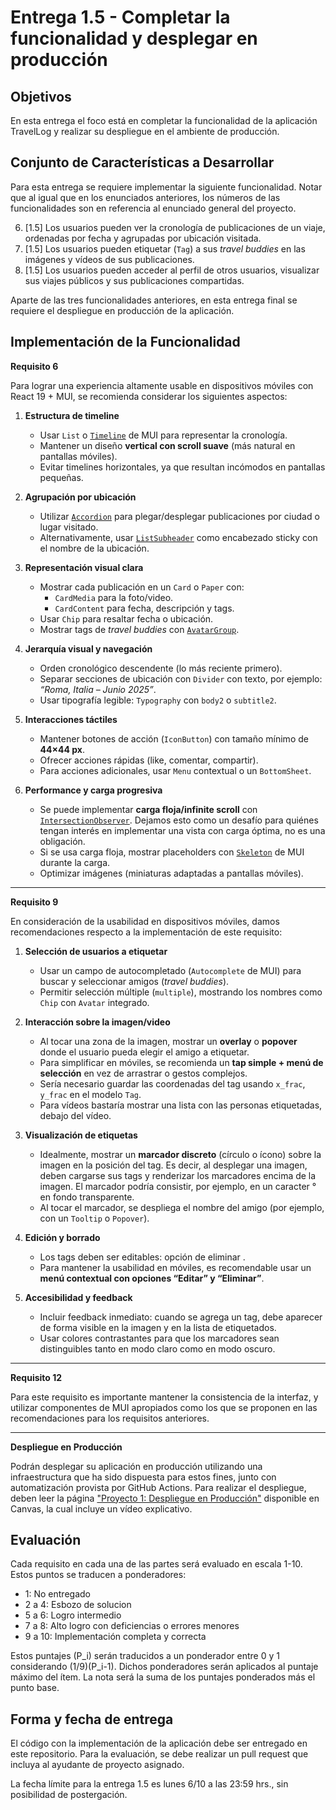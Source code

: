 # Entrega 1.5 - Completar la funcionalidad y desplegar en producción

## Objetivos

En esta entrega el foco está en completar la funcionalidad de la aplicación TravelLog y realizar su despliegue en el ambiente de producción.

## Conjunto de Características a Desarrollar

Para esta entrega se requiere implementar la siguiente funcionalidad. Notar que al igual que en los enunciados anteriores, los números de las funcionalidades son en referencia al enunciado general del proyecto.

6. [1.5] Los usuarios pueden ver la cronología de publicaciones de un viaje, ordenadas por fecha y agrupadas por ubicación visitada.
9. [1.5] Los usuarios pueden etiquetar (`Tag`) a sus *travel buddies* en las imágenes y vídeos de sus publicaciones.
12. [1.5] Los usuarios pueden acceder al perfil de otros usuarios, visualizar sus viajes públicos y sus publicaciones compartidas.

Aparte de las tres funcionalidades anteriores, en esta entrega final se requiere el despliegue en producción de la aplicación.

## Implementación de la Funcionalidad

**Requisito 6**

Para lograr una experiencia altamente usable en dispositivos móviles con React 19 + MUI, se recomienda considerar los siguientes aspectos:

1. **Estructura de timeline**
   - Usar `List` o [`Timeline`](https://mui.com/material-ui/react-timeline/) de MUI para representar la cronología.
   - Mantener un diseño **vertical con scroll suave** (más natural en pantallas móviles).
   - Evitar timelines horizontales, ya que resultan incómodos en pantallas pequeñas.

2. **Agrupación por ubicación**
   - Utilizar [`Accordion`](https://mui.com/material-ui/react-accordion/) para plegar/desplegar publicaciones por ciudad o lugar visitado.
   - Alternativamente, usar [`ListSubheader`](https://mui.com/material-ui/api/list-subheader/) como encabezado sticky con el nombre de la ubicación.

3. **Representación visual clara**
   - Mostrar cada publicación en un `Card` o `Paper` con:
     - `CardMedia` para la foto/video.
     - `CardContent` para fecha, descripción y tags.
   - Usar `Chip` para resaltar fecha o ubicación.
   - Mostrar tags de *travel buddies* con [`AvatarGroup`](https://mui.com/material-ui/api/avatar-group/).

4. **Jerarquía visual y navegación**
   - Orden cronológico descendente (lo más reciente primero).
   - Separar secciones de ubicación con `Divider` con texto, por ejemplo:  
     *“Roma, Italia – Junio 2025”*.
   - Usar tipografía legible: `Typography` con `body2` o `subtitle2`.

5. **Interacciones táctiles**
   - Mantener botones de acción (`IconButton`) con tamaño mínimo de **44×44 px**.
   - Ofrecer acciones rápidas (like, comentar, compartir).
   - Para acciones adicionales, usar `Menu` contextual o un `BottomSheet`.

6. **Performance y carga progresiva**
   - Se puede implementar **carga floja/infinite scroll** con [`IntersectionObserver`](https://www.npmjs.com/package/react-intersection-observer). Dejamos esto como un desafío para quiénes tengan interés en implementar una vista con carga óptima, no es una obligación.
   - Si se usa carga floja, mostrar placeholders con [`Skeleton`](https://mui.com/material-ui/api/skeleton/) de MUI durante la carga.
   - Optimizar imágenes (miniaturas adaptadas a pantallas móviles).
  
---

**Requisito 9**

En consideración de la usabilidad en dispositivos móviles, damos recomendaciones respecto a la implementación de este requisito:

1. **Selección de usuarios a etiquetar**
   - Usar un campo de autocompletado (`Autocomplete` de MUI) para buscar y seleccionar amigos (*travel buddies*).  
   - Permitir selección múltiple (`multiple`), mostrando los nombres como `Chip` con `Avatar` integrado.

2. **Interacción sobre la imagen/video**
   - Al tocar una zona de la imagen, mostrar un **overlay** o **popover** donde el usuario pueda elegir el amigo a etiquetar.  
   - Para simplificar en móviles, se recomienda un **tap simple + menú de selección** en vez de arrastrar o gestos complejos.
   - Sería necesario guardar las coordenadas del tag usando `x_frac`, `y_frac` en el modelo `Tag`.
   - Para vídeos bastaría mostrar una lista con las personas etiquetadas, debajo del vídeo.

3. **Visualización de etiquetas**
   - Idealmente, mostrar un **marcador discreto** (círculo o ícono) sobre la imagen en la posición del tag. Es decir, al desplegar una imagen, deben cargarse sus tags y renderizar los marcadores encima de la imagen. El marcador podría consistir, por ejemplo, en un caracter ° en fondo transparente.
   - Al tocar el marcador, se despliega el nombre del amigo (por ejemplo, con un `Tooltip` o `Popover`).

4. **Edición y borrado**
   - Los tags deben ser editables: opción de eliminar .  
   - Para mantener la usabilidad en móviles, es recomendable usar un **menú contextual con opciones “Editar” y “Eliminar”**.

5. **Accesibilidad y feedback**
   - Incluir feedback inmediato: cuando se agrega un tag, debe aparecer de forma visible en la imagen y en la lista de etiquetados.  
   - Usar colores contrastantes para que los marcadores sean distinguibles tanto en modo claro como en modo oscuro.

---

**Requisito 12**

Para este requisito es importante mantener la consistencia de la interfaz, y utilizar componentes de MUI apropiados como los que se proponen en las recomendaciones para los requisitos anteriores.

---

**Despliegue en Producción**

Podrán desplegar su aplicación en producción utilizando una infraestructura que ha sido dispuesta para estos fines, junto con automatización provista por GitHub Actions. Para realizar el despliegue, deben leer la página ["Proyecto 1: Despliegue en Producción"](https://uandes.instructure.com/courses/41133/pages/proyecto-1-despliegue-en-produccion) disponible en Canvas, la cual incluye un vídeo explicativo.

## Evaluación

Cada requisito en cada una de las partes será evaluado en escala 1-10. Estos puntos se traducen a ponderadores:

* 1: No entregado
* 2 a 4: Esbozo de solucion
* 5 a 6: Logro intermedio
* 7 a 8: Alto logro con deficiencias o errores menores
* 9 a 10: Implementación completa y correcta

Estos puntajes (P_i) serán traducidos a un ponderador entre 0 y 1 considerando (1/9)(P_i-1). Dichos ponderadores serán aplicados al puntaje máximo del ítem. La nota será la suma de los puntajes ponderados más el punto base.

## Forma y fecha de entrega

El código con la implementación de la aplicación debe ser entregado en este repositorio. Para la evaluación, se debe realizar un pull request que incluya al ayudante de proyecto asignado.

La fecha límite para la entrega 1.5 es lunes 6/10 a las 23:59 hrs., sin posibilidad de postergación.
